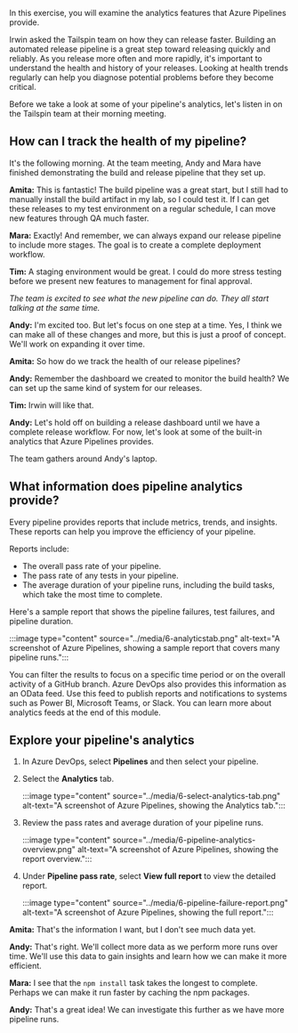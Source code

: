 In this exercise, you will examine the analytics features that Azure Pipelines provide.

Irwin asked the Tailspin team on how they can release faster. Building an automated release pipeline is a great step toward releasing quickly and reliably. As you release more often and more rapidly, it's important to understand the health and history of your releases. Looking at health trends regularly can help you diagnose potential problems before they become critical.

Before we take a look at some of your pipeline's analytics, let's listen in on the Tailspin team at their morning meeting.

## How can I track the health of my pipeline?

It's the following morning. At the team meeting, Andy and Mara have finished demonstrating the build and release pipeline that they set up.

**Amita:** This is fantastic! The build pipeline was a great start, but I still had to manually install the build artifact in my lab, so I could test it. If I can get these releases to my test environment on a regular schedule, I can move new features through QA much faster.

**Mara:** Exactly! And remember, we can always expand our release pipeline to include more stages. The goal is to create a complete deployment workflow.

**Tim:** A staging environment would be great. I could do more stress testing before we present new features to management for final approval.

_The team is excited to see what the new pipeline can do. They all start talking at the same time._

**Andy:** I'm excited too. But let's focus on one step at a time. Yes, I think we can make all of these changes and more, but this is just a proof of concept. We'll work on expanding it over time.

**Amita:** So how do we track the health of our release pipelines?

**Andy:** Remember the dashboard we created to monitor the build health? We can set up the same kind of system for our releases.

**Tim:** Irwin will like that.

**Andy:** Let's hold off on building a release dashboard until we have a complete release workflow. For now, let's look at some of the built-in analytics that Azure Pipelines provides.

The team gathers around Andy's laptop.

## What information does pipeline analytics provide?

Every pipeline provides reports that include metrics, trends, and insights. These reports can help you improve the efficiency of your pipeline.

Reports include:

* The overall pass rate of your pipeline.
* The pass rate of any tests in your pipeline.
* The average duration of your pipeline runs, including the build tasks, which take the most time to complete.

Here's a sample report that shows the pipeline failures, test failures, and pipeline duration.

:::image type="content" source="../media/6-analyticstab.png" alt-text="A screenshot of Azure Pipelines, showing a sample report that covers many pipeline runs.":::

You can filter the results to focus on a specific time period or on the overall activity of a GitHub branch. Azure DevOps also provides this information as an OData feed. Use this feed to publish reports and notifications to systems such as Power BI, Microsoft Teams, or Slack. You can learn more about analytics feeds at the end of this module.

## Explore your pipeline's analytics

1. In Azure DevOps, select **Pipelines** and then select your pipeline.

1. Select the **Analytics** tab.

    :::image type="content" source="../media/6-select-analytics-tab.png" alt-text="A screenshot of Azure Pipelines, showing the Analytics tab.":::

1. Review the pass rates and average duration of your pipeline runs.

    :::image type="content" source="../media/6-pipeline-analytics-overview.png" alt-text="A screenshot of Azure Pipelines, showing the report overview.":::

1. Under **Pipeline pass rate**, select **View full report** to view the detailed report.

    :::image type="content" source="../media/6-pipeline-failure-report.png" alt-text="A screenshot of Azure Pipelines, showing the full report.":::

**Amita:** That's the information I want, but I don't see much data yet.

**Andy:** That's right. We'll collect more data as we perform more runs over time. We'll use this data to gain insights and learn how we can make it more efficient.

**Mara:** I see that the `npm install` task takes the longest to complete. Perhaps we can make it run faster by caching the npm packages.

**Andy:** That's a great idea! We can investigate this further as we have more pipeline runs.